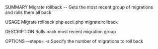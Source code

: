 SUMMARY
    Migrate rollback -- Gets the most recent group of migrations and rolls them all back

USAGE
    Migrate rollback php eecli.php migrate:rollback

DESCRIPTION
    Rolls back most recent migration group

OPTIONS
    --steps=<value>
    -s <value>
        Specify the number of migrations to roll back

